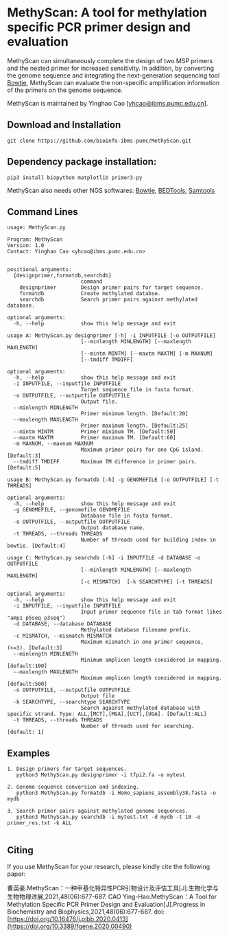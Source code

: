 # MethyScan: A tool for methylation specific PCR primer design and evaluation

MethyScan can simultaneously complete the design of two MSP primers and the nested primer for increased sensitivity. In addition, by converting the genome sequence and integrating the next-generation sequencing tool [Bowtie](http://bowtie-bio.sourceforge.net/index.shtml), MethyScan can evaluate the non-specific amplification information of the primers on the genome sequence. 

MethyScan is maintained by Yinghao Cao [yhcao@ibms.pumc.edu.cn].

## Download and Installation
```
git clone https://github.com/bioinfo-ibms-pumc/MethyScan.git
```

## Dependency package installation:
```
pip3 install biopython matplotlib primer3-py
```
  MethyScan also needs other NGS softwares: [Bowtie](http://bowtie-bio.sourceforge.net/index.shtml), [BEDTools](https://bedtools.readthedocs.io/en/latest/), [Samtools](http://samtools.sourceforge.net/)


## Command Lines

```  
usage: MethyScan.py

Program: MethyScan
Version: 1.0
Contact: Yinghao Cao <yhcao@ibms.pumc.edu.cn>
	

positional arguments:
  {designprimer,formatdb,searchdb}
                        command
    designprimer        Design primer pairs for target sequence.
    formatdb            Create methylated databse.
    searchdb            Search primer pairs against methylated database.

optional arguments:
  -h, --help            show this help message and exit
  
usage A: MethyScan.py designprimer [-h] -i INPUTFILE [-o OUTPUTFILE] 
                        [--minlength MINLENGTH] [--maxlength MAXLENGTH]
                        [--mintm MINTM] [--maxtm MAXTM] [-m MAXNUM]
                        [--tmdiff TMDIFF]

optional arguments:
  -h, --help            show this help message and exit
  -i INPUTFILE, --inputfile INPUTFILE
                        Target sequence file in fasta format.
  -o OUTPUTFILE, --outputfile OUTPUTFILE
                        Output file.
  --minlength MINLENGTH
                        Primer minimum length. [Default:20]
  --maxlength MAXLENGTH
                        Primer maximum length. [Default:25]
  --mintm MINTM         Primer minimum TM. [Default:50]
  --maxtm MAXTM         Primer maximum TM. [Default:60]
  -m MAXNUM, --maxnum MAXNUM
                        Maximum primer pairs for one CpG island. [Default:3]
  --tmdiff TMDIFF       Maximum TM difference in primer pairs. [Default:5]

usage B: MethyScan.py formatdb [-h] -g GENOMEFILE [-o OUTPUTFILE] [-t THREADS]

optional arguments:
  -h, --help            show this help message and exit
  -g GENOMEFILE, --genomefile GENOMEFILE
                        Database file in fasta format.
  -o OUTPUTFILE, --outputfile OUTPUTFILE
                        Output database name.
  -t THREADS, --threads THREADS
                        Number of threads used for building index in bowtie. [Default:4]

usage C: MethyScan.py searchdb [-h] -i INPUTFILE -d DATABASE -o OUTPUTFILE 
                        [--minlength MINLENGTH] [--maxlength MAXLENGTH]
                        [-c MISMATCH]  [-k SEARCHTYPE] [-t THREADS]

optional arguments:
  -h, --help            show this help message and exit
  -i INPUTFILE, --inputfile INPUTFILE
                        Input primer sequence file in tab format likes "amp1 p5seq p3seq")
  -d DATABASE, --database DATABASE
                        Methylated database filename prefix.
  -c MISMATCH, --mismatch MISMATCH
                        Maximum mismatch in one primer sequence, (<=3). [Default:3]
  --minlength MINLENGTH
                        Minimum amplicon length considered in mapping. [default:100]
  --maxlength MAXLENGTH
                        Maximum amplicon length considered in mapping. [default:500]
  -o OUTPUTFILE, --outputfile OUTPUTFILE
                        Output file
  -k SEARCHTYPE, --searchtype SEARCHTYPE
                        Search against methylated database with specific strand. Type: ALL,[MCT],[MGA],[UCT],[UGA]. [Default:ALL]
  -t THREADS, --threads THREADS
                        Number of threads used for searching. [default: 1]

```
## Examples
```
1. Design primers for target sequences.
   python3 MethyScan.py designprimer -i tfpi2.fa -o mytest
   
2. Genome sequence conversion and indexing.
   python3 MethyScan.py formatdb -i Homo_sapiens_assembly38.fasta -o mydb

3. Search primer pairs against methylated genome sequences.
   python3 MethyScan.py searchdb -i mytest.txt -d mydb -t 10 -o primer_res.txt -k ALL
  
```
## Citing

If you use MethyScan for your research, please kindly cite the following paper:

曹英豪.MethyScan：一种甲基化特异性PCR引物设计及评估工具[J].生物化学与生物物理进展,2021,48(06):677-687.
CAO Ying-Hao.MethyScan：A Tool for Methylation Specific PCR Primer Design and Evaluation[J].Progress in Biochemistry and Biophysics,2021,48(06):677-687. 
doi:[https://doi.org/10.16476/j.pibb.2020.0413](https://doi.org/10.3389/fgene.2020.00490)
